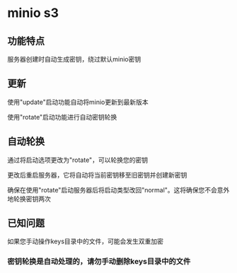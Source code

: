 # minio s3

## 功能特点

服务器创建时自动生成密钥，绕过默认minio密钥

## 更新

使用"update"启动功能自动将minio更新到最新版本

使用"rotate"启动功能进行自动密钥轮换

## 自动轮换

通过将启动选项更改为"rotate"，可以轮换您的密钥

更改后重启服务器，它将自动将当前密钥移至旧密钥并创建新密钥

确保在使用"rotate"启动服务器后将启动类型改回"normal"。这将确保您不会意外地轮换密钥两次

## 已知问题

如果您手动操作keys目录中的文件，可能会发生双重加密

### 密钥轮换是自动处理的，请勿手动删除keys目录中的文件 